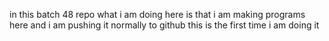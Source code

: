 in this batch 48 repo what i am doing here is that i am making programs here and i am pushing it normally to github  this is the first time i am doing it
